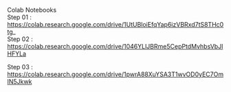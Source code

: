 Colab Notebooks
<br>
Step 01 : https://colab.research.google.com/drive/1UtUBloiEfqYap6izVBRxd7tS8THc0tg_
</br>
Step 02 : https://colab.research.google.com/drive/1046YLlJBRme5CepPtdMvhbsVbJlHFYLa

Step 03 : https://colab.research.google.com/drive/1pwrA88XuYSA3T1wvOD0yEC7OmIN5Jkwk
